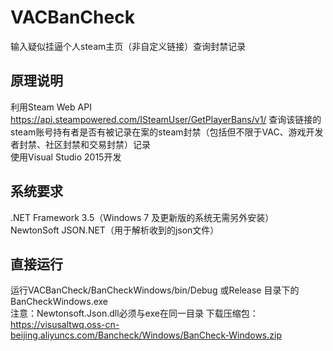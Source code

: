 # VACBanCheck
输入疑似挂逼个人steam主页（非自定义链接）查询封禁记录
## 原理说明
利用Steam Web API https://api.steampowered.com/ISteamUser/GetPlayerBans/v1/ 查询该链接的steam账号持有者是否有被记录在案的steam封禁（包括但不限于VAC、游戏开发者封禁、社区封禁和交易封禁）记录
<br>使用Visual Studio 2015开发
<br>
## 系统要求
.NET Framework 3.5（Windows 7 及更新版的系统无需另外安装）<br>
NewtonSoft JSON.NET（用于解析收到的json文件）
<br>
## 直接运行
运行VACBanCheck/BanCheckWindows/bin/Debug 或Release 目录下的BanCheckWindows.exe<br>
注意：Newtonsoft.Json.dll必须与exe在同一目录
下载压缩包：https://visusaltwq.oss-cn-beijing.aliyuncs.com/Bancheck/Windows/BanCheck-Windows.zip
